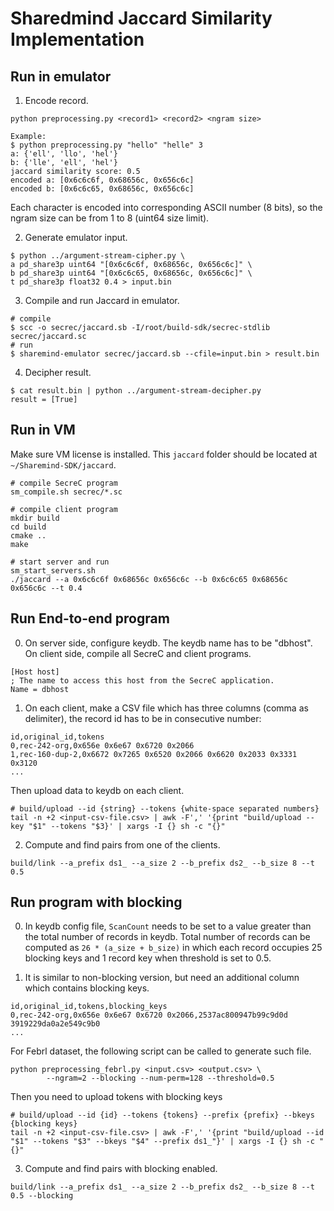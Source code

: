 # Sharedmind Jaccard Similarity Implementation

## Run in emulator

1. Encode record.

```
python preprocessing.py <record1> <record2> <ngram size>

Example:
$ python preprocessing.py "hello" "helle" 3
a: {'ell', 'llo', 'hel'}
b: {'lle', 'ell', 'hel'}
jaccard similarity score: 0.5
encoded a: [0x6c6c6f, 0x68656c, 0x656c6c]
encoded b: [0x6c6c65, 0x68656c, 0x656c6c]
```

Each character is encoded into corresponding ASCII number (8 bits), so the ngram size can be from 1 to 8 (uint64 size limit).

2. Generate emulator input.

```
$ python ../argument-stream-cipher.py \
a pd_share3p uint64 "[0x6c6c6f, 0x68656c, 0x656c6c]" \
b pd_share3p uint64 "[0x6c6c65, 0x68656c, 0x656c6c]" \
t pd_share3p float32 0.4 > input.bin
```

3. Compile and run Jaccard in emulator.

```
# compile
$ scc -o secrec/jaccard.sb -I/root/build-sdk/secrec-stdlib secrec/jaccard.sc
# run
$ sharemind-emulator secrec/jaccard.sb --cfile=input.bin > result.bin
```

4. Decipher result.

```
$ cat result.bin | python ../argument-stream-decipher.py
result = [True]
```

## Run in VM

Make sure VM license is installed. This `jaccard` folder should be located at `~/Sharemind-SDK/jaccard`.

```
# compile SecreC program
sm_compile.sh secrec/*.sc

# compile client program
mkdir build
cd build
cmake ..
make

# start server and run
sm_start_servers.sh
./jaccard --a 0x6c6c6f 0x68656c 0x656c6c --b 0x6c6c65 0x68656c 0x656c6c --t 0.4
```

## Run End-to-end program

0. On server side, configure keydb. The keydb name has to be "dbhost". On client side, compile all SecreC and client programs.

```
[Host host]
; The name to access this host from the SecreC application.
Name = dbhost
```

1. On each client, make a CSV file which has three columns (comma as delimiter), the record id has to be in consecutive number:

```
id,original_id,tokens
0,rec-242-org,0x656e 0x6e67 0x6720 0x2066
1,rec-160-dup-2,0x6672 0x7265 0x6520 0x2066 0x6620 0x2033 0x3331 0x3120
...
```

Then upload data to keydb on each client. 

```
# build/upload --id {string} --tokens {white-space separated numbers}
tail -n +2 <input-csv-file.csv> | awk -F',' '{print "build/upload --key "$1" --tokens "$3}' | xargs -I {} sh -c "{}"
```

2. Compute and find pairs from one of the clients.

```
build/link --a_prefix ds1_ --a_size 2 --b_prefix ds2_ --b_size 8 --t 0.5
```

## Run program with blocking

0. In keydb config file, `ScanCount` needs to be set to a value greater than the total number of records in keydb. Total number of records can be computed as `26 * (a_size + b_size)` in which each record occupies 25 blocking keys and 1 record key when threshold is set to 0.5.

1. It is similar to non-blocking version, but need an additional column which contains blocking keys. 

```
id,original_id,tokens,blocking_keys
0,rec-242-org,0x656e 0x6e67 0x6720 0x2066,2537ac800947b99c9d0d 3919229da0a2e549c9b0
...
```

For Febrl dataset, the following script can be called to generate such file.

```
python preprocessing_febrl.py <input.csv> <output.csv> \
        --ngram=2 --blocking --num-perm=128 --threshold=0.5
```

Then you need to upload tokens with blocking keys

```
# build/upload --id {id} --tokens {tokens} --prefix {prefix} --bkeys {blocking keys}
tail -n +2 <input-csv-file.csv> | awk -F',' '{print "build/upload --id "$1" --tokens "$3" --bkeys "$4" --prefix ds1_"}' | xargs -I {} sh -c "{}"
```

3. Compute and find pairs with blocking enabled.

```
build/link --a_prefix ds1_ --a_size 2 --b_prefix ds2_ --b_size 8 --t 0.5 --blocking
```